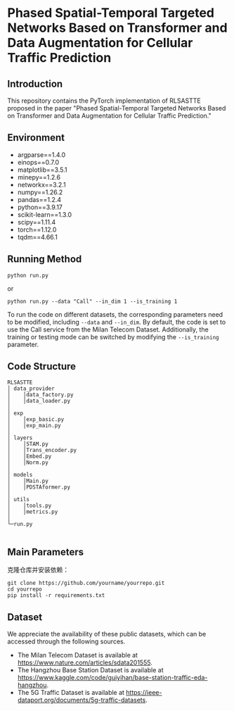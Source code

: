 # Phased Spatial-Temporal Targeted Networks Based on Transformer and Data Augmentation for Cellular Traffic Prediction

## Introduction

This repository contains the PyTorch implementation of RLSASTTE proposed in the paper "Phased Spatial-Temporal Targeted Networks Based on Transformer and Data Augmentation for Cellular Traffic Prediction."

## Environment
- argparse==1.4.0
- einops==0.7.0
- matplotlib==3.5.1
- minepy==1.2.6
- networkx==3.2.1
- numpy==1.26.2
- pandas==1.2.4
- python==3.9.17
- scikit-learn==1.3.0
- scipy==1.11.4
- torch==1.12.0
- tqdm==4.66.1

## Running Method
```
python run.py
```
or
```
python run.py --data "Call" --in_dim 1 --is_training 1 
```
To run the code on different datasets, the corresponding parameters need to be modified, including ```--data``` and ```--in_dim```. By default, the code is set to use the Call service from the Milan Telecom Dataset. Additionally, the training or testing mode can be switched by modifying the ```--is_training``` parameter.

## Code Structure
```
RLSASTTE
│ data_provider        
│    │data_factory.py
│    │data_loader.py
│
│ exp
│    │exp_basic.py
│    │exp_main.py
│ 
│ layers
│    │STAM.py
│    │Trans_encoder.py
│    │Embed.py
│    │Norm.py
│
│ models
│    │Main.py
│    │PDSTAformer.py
│
│ utils
│    │tools.py
│    │metrics.py
│
└─run.py


```

## Main Parameters
克隆仓库并安装依赖：
```
git clone https://github.com/yourname/yourrepo.git
cd yourrepo
pip install -r requirements.txt
```

## Dataset
We appreciate the availability of these public datasets, which can be accessed through the following sources.

- The Milan Telecom Dataset is available at https://www.nature.com/articles/sdata201555.
- The Hangzhou Base Station Dataset is available at https://www.kaggle.com/code/guiyihan/base-station-traffic-eda-hangzhou.
- The 5G Traffic Dataset is available at https://ieee-dataport.org/documents/5g-traffic-datasets.
